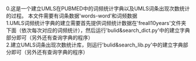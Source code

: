 0.这是一个建立UMLS在PUBMED中的词频统计字典以及UMLS词条出现次数统计的过程。 本文件需要有词条数据'words-word'和词频数据  
1.UMLS词频统计字典的建立需要首先提供词频统计数据在'freall10years'文件夹下面（依次每次对应的词频统计），然后运行'bulid&search_dict.py'中的建立字典部分即可（另外还有查询字典的程序）  
2.建立UMLS词条出现次数统计库，则运行'bulid&search_lib.py'中的建立字典部分即可（另外还有查询字典的程序）  